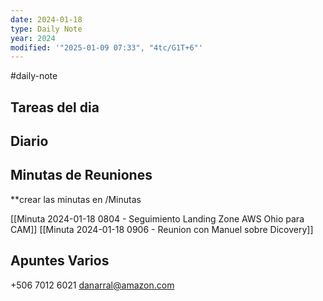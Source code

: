 ```yaml
---
date: 2024-01-18
type: Daily Note
year: 2024
modified: '"2025-01-09 07:33", "4tc/G1T+6"'
---
```

#daily-note

## Tareas del dia

## Diario

## Minutas de Reuniones
**crear las minutas en /Minutas

[[Minuta 2024-01-18 0804 - Seguimiento Landing Zone AWS Ohio para CAM]]
[[Minuta 2024-01-18 0906 - Reunion con Manuel sobre Dicovery]]
## Apuntes Varios


+506 7012 6021 danarral@amazon.com